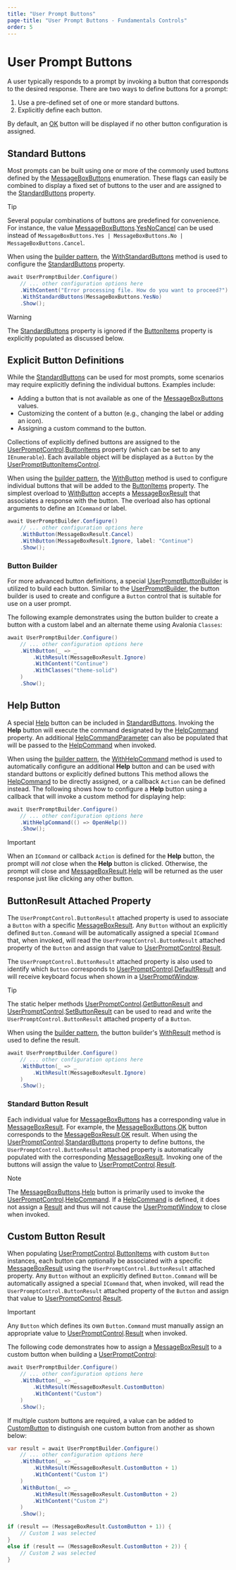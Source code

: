 ```yaml
---
title: "User Prompt Buttons"
page-title: "User Prompt Buttons - Fundamentals Controls"
order: 5
---
```

# User Prompt Buttons

A user typically responds to a prompt by invoking a button that corresponds to the desired response. There are two ways to define buttons for a prompt:
1. Use a pre-defined set of one or more standard buttons.
1. Explicitly define each button.

By default, an [OK](xref:@ActiproUIRoot.Controls.MessageBoxButtons.OK) button will be displayed if no other button configuration is assigned.

## Standard Buttons

Most prompts can be built using one or more of the commonly used buttons defined by the [MessageBoxButtons](xref:@ActiproUIRoot.Controls.MessageBoxButtons) enumeration.  These flags can easily be combined to display a fixed set of buttons to the user and are assigned to the [StandardButtons](xref:@ActiproUIRoot.Controls.UserPromptControl.StandardButtons) property.

> [!TIP]
> Several popular combinations of buttons are predefined for convenience. For instance, the value [MessageBoxButtons](xref:@ActiproUIRoot.Controls.MessageBoxButtons).[YesNoCancel](xref:@ActiproUIRoot.Controls.MessageBoxButtons.YesNoCancel) can be used instead of `MessageBoxButtons.Yes | MessageBoxButtons.No | MessageBoxButtons.Cancel`.

When using the [builder pattern](builder-pattern.md), the [WithStandardButtons](xref:@ActiproUIRoot.Controls.UserPromptBuilder.WithStandardButtons*) method is used to configure the [StandardButtons](xref:@ActiproUIRoot.Controls.UserPromptControl.StandardButtons) property.

```csharp
await UserPromptBuilder.Configure()
	// ... other configuration options here
	.WithContent("Error processing file. How do you want to proceed?")
	.WithStandardButtons(MessageBoxButtons.YesNo)
	.Show();
```

> [!WARNING]
> The [StandardButtons](xref:@ActiproUIRoot.Controls.UserPromptControl.StandardButtons) property is ignored if the [ButtonItems](xref:@ActiproUIRoot.Controls.UserPromptControl.ButtonItems) property is explicitly populated as discussed below.

## Explicit Button Definitions

While the [StandardButtons](xref:@ActiproUIRoot.Controls.UserPromptControl.StandardButtons) can be used for most prompts, some scenarios may require explicitly defining the individual buttons.  Examples include:
- Adding a button that is not available as one of the [MessageBoxButtons](xref:@ActiproUIRoot.Controls.MessageBoxButtons) values.
- Customizing the content of a button (e.g., changing the label or adding an icon).
- Assigning a custom command to the button.

 Collections of explicitly defined buttons are assigned to the [UserPromptControl](xref:@ActiproUIRoot.Controls.UserPromptControl).[ButtonItems](xref:@ActiproUIRoot.Controls.UserPromptControl.ButtonItems) property (which can be set to any `IEnumerable`). Each available object will be displayed as a `Button` by the [UserPromptButtonItemsControl](xref:@ActiproUIRoot.Controls.Primitives.UserPromptButtonItemsControl).

When using the [builder pattern](builder-pattern.md), the [WithButton](xref:@ActiproUIRoot.Controls.UserPromptBuilder.WithButton*) method is used to configure individual buttons that will be added to the [ButtonItems](xref:@ActiproUIRoot.Controls.UserPromptControl.ButtonItems) property. The simplest overload to [WithButton](xref:@ActiproUIRoot.Controls.UserPromptBuilder.WithButton*) accepts a [MessageBoxResult](xref:@ActiproUIRoot.Controls.MessageBoxResult) that associates a response with the button. The overload also has optional arguments to define an `ICommand` or label.

```csharp
await UserPromptBuilder.Configure()
	// ... other configuration options here
	.WithButton(MessageBoxResult.Cancel)
	.WithButton(MessageBoxResult.Ignore, label: "Continue")
	.Show();
```

### Button Builder

For more advanced button definitions, a special [UserPromptButtonBuilder](xref:@ActiproUIRoot.Controls.UserPromptButtonBuilder) is utilized to build each button.  Similar to the [UserPromptBuilder](xref:@ActiproUIRoot.Controls.UserPromptBuilder), the button builder is used to create and configure a `Button` control that is suitable for use on a user prompt.

The following example demonstrates using the button builder to create a button with a custom label and an alternate theme using Avalonia `Classes`:

```csharp
await UserPromptBuilder.Configure()
	// ... other configuration options here
	.WithButton(_ => _
		.WithResult(MessageBoxResult.Ignore)
		.WithContent("Continue")
		.WithClasses("theme-solid")
	)
	.Show();
```

## Help Button

A special [Help](xref:@ActiproUIRoot.Controls.MessageBoxButtons.Help) button can be included in [StandardButtons](xref:@ActiproUIRoot.Controls.UserPromptControl.StandardButtons).  Invoking the **Help** button will execute the command designated by the [HelpCommand](xref:@ActiproUIRoot.Controls.UserPromptControl.HelpCommand) property.  An additional [HelpCommandParameter](xref:@ActiproUIRoot.Controls.UserPromptControl.HelpCommandParameter) can also be populated that will be passed to the [HelpCommand](xref:@ActiproUIRoot.Controls.UserPromptControl.HelpCommand) when invoked.

When using the [builder pattern](builder-pattern.md), the [WithHelpCommand](xref:@ActiproUIRoot.Controls.UserPromptBuilder.WithHelpCommand*) method is used to automatically configure an additional **Help** button and can be used with standard buttons or explicitly defined buttons  This method allows the [HelpCommand](xref:@ActiproUIRoot.Controls.UserPromptControl.HelpCommand) to be directly assigned, or a callback `Action` can be defined instead.  The following shows how to configure a **Help** button using a callback that will invoke a custom method for displaying help:

```csharp
await UserPromptBuilder.Configure()
	// ... other configuration options here
	.WithHelpCommand(() => OpenHelp())
	.Show();
```

> [!IMPORTANT]
> When an `ICommand` or callback `Action` is defined for the **Help** button, the prompt will *not* close when the **Help** button is clicked. Otherwise, the prompt will close and [MessageBoxResult](xref:@ActiproUIRoot.Controls.MessageBoxResult).[Help](xref:@ActiproUIRoot.Controls.MessageBoxResult.Help) will be returned as the user response just like clicking any other button.

## ButtonResult Attached Property

The `UserPromptControl.ButtonResult` attached property is used to associate a `Button` with a specific [MessageBoxResult](xref:@ActiproUIRoot.Controls.MessageBoxResult).  Any `Button` without an explicitly defined `Button.Command` will be automatically assigned a special `ICommand` that, when invoked, will read the `UserPromptControl.ButtonResult` attached property of the `Button` and assign that value to [UserPromptControl](xref:@ActiproUIRoot.Controls.UserPromptControl).[Result](xref:@ActiproUIRoot.Controls.UserPromptControl.Result).

The `UserPromptControl.ButtonResult` attached property is also used to identify which `Button` corresponds to [UserPromptControl](xref:@ActiproUIRoot.Controls.UserPromptControl).[DefaultResult](xref:@ActiproUIRoot.Controls.UserPromptControl.DefaultResult) and will receive keyboard focus when shown in a [UserPromptWindow](xref:@ActiproUIRoot.Controls.UserPromptWindow).

> [!TIP]
> The static helper methods [UserPromptControl](xref:@ActiproUIRoot.Controls.UserPromptControl).[GetButtonResult](xref:@ActiproUIRoot.Controls.UserPromptControl.GetButtonResult*) and [UserPromptControl](xref:@ActiproUIRoot.Controls.UserPromptControl).[SetButtonResult](xref:@ActiproUIRoot.Controls.UserPromptControl.SetButtonResult*) can be used to read and write the `UserPromptControl.ButtonResult` attached property of a `Button`.

When using the [builder pattern](builder-pattern.md), the button builder's [WithResult](xref:@ActiproUIRoot.Controls.UserPromptButtonBuilder.WithResult*) method is used to define the result.

```csharp
await UserPromptBuilder.Configure()
	// ... other configuration options here
	.WithButton(_ => _
		.WithResult(MessageBoxResult.Ignore)
	)
	.Show();
```

### Standard Button Result

Each individual value for [MessageBoxButtons](xref:@ActiproUIRoot.Controls.MessageBoxButtons) has a corresponding value in [MessageBoxResult](xref:@ActiproUIRoot.Controls.MessageBoxResult).  For example, the [MessageBoxButtons](xref:@ActiproUIRoot.Controls.MessageBoxButtons).[OK](xref:@ActiproUIRoot.Controls.MessageBoxButtons.OK) button corresponds to the [MessageBoxResult](xref:@ActiproUIRoot.Controls.MessageBoxResult).[OK](xref:@ActiproUIRoot.Controls.MessageBoxResult.OK) result.  When using the [UserPromptControl](xref:@ActiproUIRoot.Controls.UserPromptControl).[StandardButtons](xref:@ActiproUIRoot.Controls.UserPromptControl.StandardButtons) property to define buttons, the `UserPromptControl.ButtonResult` attached property is automatically populated with the corresponding [MessageBoxResult](xref:@ActiproUIRoot.Controls.MessageBoxResult). Invoking one of the buttons will assign the value to [UserPromptControl](xref:@ActiproUIRoot.Controls.UserPromptControl).[Result](xref:@ActiproUIRoot.Controls.UserPromptControl.Result).

> [!NOTE]
> The [MessageBoxButtons](xref:@ActiproUIRoot.Controls.MessageBoxButtons).[Help](xref:@ActiproUIRoot.Controls.MessageBoxButtons.Help) button is primarily used to invoke the [UserPromptControl](xref:@ActiproUIRoot.Controls.UserPromptControl).[HelpCommand](xref:@ActiproUIRoot.Controls.UserPromptControl.HelpCommand).  If a [HelpCommand](xref:@ActiproUIRoot.Controls.UserPromptControl.HelpCommand) is defined, it does not assign a [Result](xref:@ActiproUIRoot.Controls.UserPromptControl.Result) and thus will not cause the [UserPromptWindow](xref:@ActiproUIRoot.Controls.UserPromptWindow) to close when invoked.

## Custom Button Result

When populating [UserPromptControl](xref:@ActiproUIRoot.Controls.UserPromptControl).[ButtonItems](xref:@ActiproUIRoot.Controls.UserPromptControl.ButtonItems) with custom `Button` instances, each button can optionally be associated with a specific [MessageBoxResult](xref:@ActiproUIRoot.Controls.MessageBoxResult) using the `UserPromptControl.ButtonResult` attached property.  Any `Button` without an explicitly defined `Button.Command` will be automatically assigned a special `ICommand` that, when invoked, will read the `UserPromptControl.ButtonResult` attached property of the `Button` and assign that value to [UserPromptControl](xref:@ActiproUIRoot.Controls.UserPromptControl).[Result](xref:@ActiproUIRoot.Controls.UserPromptControl.Result).

> [!IMPORTANT]
> Any `Button` which defines its own `Button.Command` must manually assign an appropriate value to [UserPromptControl](xref:@ActiproUIRoot.Controls.UserPromptControl).[Result](xref:@ActiproUIRoot.Controls.UserPromptControl.Result) when invoked.

The following code demonstrates how to assign a [MessageBoxResult](xref:@ActiproUIRoot.Controls.MessageBoxResult) to a custom button when building a [UserPromptControl](xref:@ActiproUIRoot.Controls.UserPromptControl):

```csharp
await UserPromptBuilder.Configure()
	// ... other configuration options here
	.WithButton(_ => _
		.WithResult(MessageBoxResult.CustomButton)
		.WithContent("Custom")
	)
	.Show();
```

If multiple custom buttons are required, a value can be added to [CustomButton](xref:@ActiproUIRoot.Controls.MessageBoxResult.CustomButton) to distinguish one custom button from another as shown below:

```csharp
var result = await UserPromptBuilder.Configure()
	// ... other configuration options here
	.WithButton(_ => _
		.WithResult(MessageBoxResult.CustomButton + 1)
		.WithContent("Custom 1")
	)
	.WithButton(_ => _
		.WithResult(MessageBoxResult.CustomButton + 2)
		.WithContent("Custom 2")
	)
	.Show();

if (result == (MessageBoxResult.CustomButton + 1)) {
	// Custom 1 was selected
}
else if (result == (MessageBoxResult.CustomButton + 2)) {
	// Custom 2 was selected
}
```